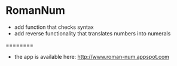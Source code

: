 RomanNum
========

- add function that checks syntax
- add reverse functionality that translates numbers into numerals

========

- the app is available here: http://www.roman-num.appspot.com